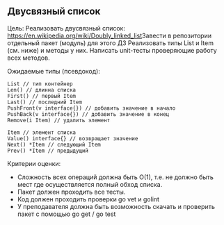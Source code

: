 ## Двусвязный список
Цель: Реализовать двусвязный список: https://en.wikipedia.org/wiki/Doubly_linked_list​
Завести в репозитории отдельный пакет (модуль) для этого ДЗ
Реализовать типы List и Item (см. ниже) и методы у них.
Написать unit-тесты проверяющие работу всех методов.

Ожидаемые типы (псевдокод):
​
```
List // тип контейнер
Len() // длинна списка
First() // первый Item
Last() // последний Item
PushFront(v interface{}) // добавить значение в начало
PushBack(v interface{}) // добавить значение в конец
Remove(i Item) // удалить элемент
​
Item // элемент списка
Value() interface{} // возвращает значение
Next() *Item // следующий Item
Prev() *Item // предыдущий
```

Критерии оценки: 
- Сложность всех операций должна быть O(1), т.е. не должно быть мест где осуществляется полный обход списка.
- Пакет должен проходить все тесты.
- Код должен проходить проверки go vet и golint
- У преподавателя должна быть возможность скачать и проверить пакет с помощью go get / go test